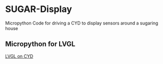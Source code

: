 # SUGAR-Display
Micropython Code for driving a CYD to display sensors around a sugaring house



## Micropython for LVGL 
[LVGL on CYD](https://stefan.box2code.de/2023/11/18/esp32-grafik-mit-lvgl-und-micropython/)